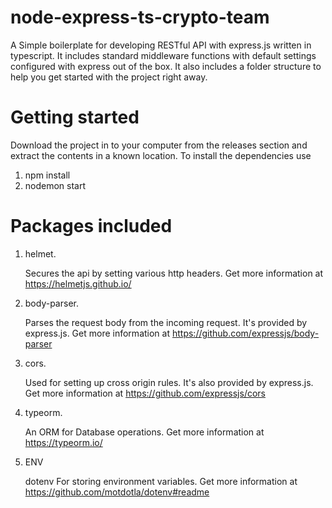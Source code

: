 # node-express-ts-crypto-team
A Simple boilerplate for developing RESTful API with express.js written in typescript. It includes standard middleware functions with default settings configured with express out of the box. It also includes a folder structure to help you get started with the project right away.

# Getting started

Download the project in to your computer from the releases section and extract the contents in a known location. To install the dependencies use

1. npm install
2. nodemon start

# Packages included

1. helmet.

    Secures the api by setting various http headers. Get more information at https://helmetjs.github.io/

2. body-parser.

    Parses the request body from the incoming request. It's provided by express.js. Get more information at https://github.com/expressjs/body-parser
  
3. cors.

    Used for setting up cross origin rules. It's also provided by express.js. Get more information at https://github.com/expressjs/cors

4. typeorm.

    An ORM for Database operations. Get more information at https://typeorm.io/
  
5. ENV
   
    dotenv For storing environment variables. Get more information at https://github.com/motdotla/dotenv#readme

